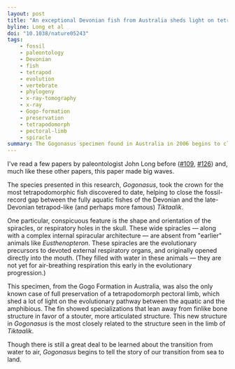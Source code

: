 ```yaml
---
layout: post
title: "An exceptional Devonian fish from Australia sheds light on tetrapod origins"
byline: Long et al
doi: "10.1038/nature05243"
tags:
    - fossil
    - paleontology
    - Devonian
    - fish
    - tetrapod
    - evolution
    - vertebrate
    - phylogeny
    - x-ray-tomography
    - x-ray
    - Gogo-formation
    - preservation
    - tetrapodomorph
    - pectoral-limb
    - spiracle
summary: The Gogonasus specimen found in Australia in 2006 begins to close the gap between fishes and amphibians like Tiktaalik.
---
```


I've read a few papers by paleontologist John Long before ([#109](http://blog.jordan.matelsky.com/365papers/109/), [#126](http://blog.jordan.matelsky.com/365papers/126/)) and, much like these other papers, this paper made big waves.

The species presented in this research, _Gogonasus_, took the crown for the most tetrapodomorphic fish discovered to date, helping to close the fossil-record gap between the fully aquatic fishes of the Devonian and the late-Devonian tetrapod-like (and perhaps more famous) _Tiktaalik_.

One particular, conspicuous feature is the shape and orientation of the spiracles, or respiratory holes in the skull. These wide spiracles — along with a complex internal spiracular architecture — are absent from "earlier" animals like _Eusthenopteron_. These spiracles are the evolutionary precursors to devoted external respiratory organs, and originally opened directly into the mouth. (They filled with water in these animals — they are not yet for air-breathing respiration this early in the evolutionary progression.)

This specimen, from the Gogo Formation in Australia, was also the only known case of full preservation of a tetrapodomorph pectoral limb, which shed a lot of light on the evolutionary pathway between the aquatic and the amphibious. The fin showed specializations that lean away from finlike bone structure in favor of a stouter, more articulated structure. This new structure in _Gogonasus_ is the most closely related to the structure seen in the limb of _Tiktaalik_.

Though there is still a great deal to be learned about the transition from water to air, _Gogonasus_ begins to tell the story of our transition from sea to land.
